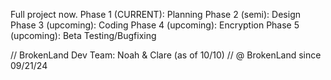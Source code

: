 Full project now.
Phase 1 (CURRENT): Planning
Phase 2 (semi): Design
Phase 3 (upcoming): Coding
Phase 4 (upcoming): Encryption
Phase 5 (upcoming): Beta Testing/Bugfixing

// BrokenLand Dev Team: Noah & Clare (as of 10/10)
// @ BrokenLand since 09/21/24
